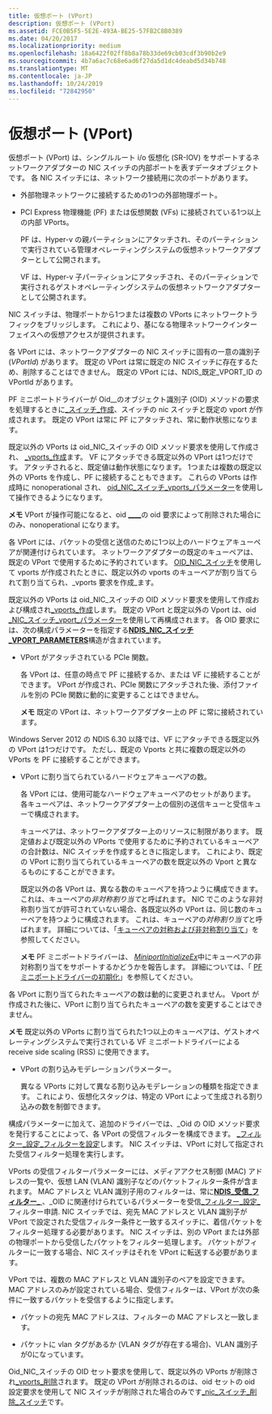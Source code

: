 ```yaml
---
title: 仮想ポート (VPort)
description: 仮想ポート (VPort)
ms.assetid: FCE0B5F5-5E2E-493A-BE25-57FB2C8B0389
ms.date: 04/20/2017
ms.localizationpriority: medium
ms.openlocfilehash: 18a6422f02ff8b8a78b33de69cb03cdf3b90b2e9
ms.sourcegitcommit: 4b7a6ac7c68e6ad6f27da5d1dc4deabd5d34b748
ms.translationtype: MT
ms.contentlocale: ja-JP
ms.lasthandoff: 10/24/2019
ms.locfileid: "72842950"
---
```

# <a name="virtual-ports-vports"></a>仮想ポート (VPort)


仮想ポート (VPort) は、シングルルート i/o 仮想化 (SR-IOV) をサポートするネットワークアダプターの NIC スイッチの内部ポートを表すデータオブジェクトです。 各 NIC スイッチには、ネットワーク接続用に次のポートがあります。

-   外部物理ネットワークに接続するための1つの外部物理ポート。

-   PCI Express 物理機能 (PF) または仮想関数 (VFs) に接続されている1つ以上の内部 VPorts。

    PF は、Hyper-v の親パーティションにアタッチされ、そのパーティションで実行されている管理オペレーティングシステムの仮想ネットワークアダプターとして公開されます。

    VF は、Hyper-v 子パーティションにアタッチされ、そのパーティションで実行されるゲストオペレーティングシステムの仮想ネットワークアダプターとして公開されます。

NIC スイッチは、物理ポートから1つまたは複数の VPorts にネットワークトラフィックをブリッジします。 これにより、基になる物理ネットワークインターフェイスへの仮想アクセスが提供されます。

各 VPort には、ネットワークアダプターの NIC スイッチに固有の一意の識別子 (*VPortId*) があります。 既定の VPort は常に既定の NIC スイッチに存在するため、削除することはできません。 既定の VPort には、NDIS\_既定\_VPORT\_ID の VPortId があります。

PF ミニポートドライバーが Oid\_\_のオブジェクト識別子 (OID) メソッドの要求を処理するときに[\_スイッチ\_作成](https://docs.microsoft.com/windows-hardware/drivers/network/oid-nic-switch-create-switch)、スイッチの nic スイッチと既定の vport が作成されます。 既定の VPort は常に PF にアタッチされ、常に動作状態になります。

既定以外の VPorts は oid\_NIC\_スイッチの OID メソッド要求を使用して作成され、 [\_vports\_作成](https://docs.microsoft.com/windows-hardware/drivers/network/oid-nic-switch-create-vport)ます。 VF にアタッチできる既定以外の VPort は1つだけです。 アタッチされると、既定値は動作状態になります。 1つまたは複数の既定以外の VPorts を作成し、PF に接続することもできます。 これらの VPorts は作成時に nonoperational され、 [oid\_NIC\_スイッチ\_vports\_パラメーター](https://docs.microsoft.com/windows-hardware/drivers/network/oid-nic-switch-vport-parameters)を使用して操作できるようになります。

**メモ** VPort が操作可能になると、oid [\_\_\_\_](https://docs.microsoft.com/windows-hardware/drivers/network/oid-nic-switch-delete-vport)の oid 要求によって削除された場合にのみ、nonoperational になります。



各 VPort には、パケットの受信と送信のために1つ以上のハードウェアキューペアが関連付けられています。 ネットワークアダプターの既定のキューペアは、既定の VPort で使用するために予約されています。 [OID\_NIC\_スイッチ](https://docs.microsoft.com/windows-hardware/drivers/network/oid-nic-switch-create-vport)を使用して vports が作成されたときに、既定以外の vports のキューペアが割り当てられて割り当てられ、\_vports 要求を作成\_ます。

既定以外の VPorts は oid\_NIC\_スイッチの OID メソッド要求を使用して作成および構成され[\_vports\_作成](https://docs.microsoft.com/windows-hardware/drivers/network/oid-nic-switch-create-vport)します。 既定の VPort と既定以外の Vport は、oid [\_NIC\_スイッチ\_vport\_パラメーター](https://docs.microsoft.com/windows-hardware/drivers/network/oid-nic-switch-vport-parameters)を使用して再構成されます。 各 OID 要求には、次の構成パラメーターを指定する[**NDIS\_NIC\_スイッチ\_VPORT\_PARAMETERS**](https://docs.microsoft.com/windows-hardware/drivers/ddi/ntddndis/ns-ntddndis-_ndis_nic_switch_vport_parameters)構造が含まれています。

-   VPort がアタッチされている PCIe 関数。

    各 VPort は、任意の時点で PF に接続するか、または VF に接続することができます。 VPort が作成され、PCIe 関数にアタッチされた後、添付ファイルを別の PCIe 関数に動的に変更することはできません。

    **メモ** 既定の VPort は、ネットワークアダプター上の PF に常に接続されています。




Windows Server 2012 の NDIS 6.30 以降では、VF にアタッチできる既定以外の VPort は1つだけです。 ただし、既定の Vports と共に複数の既定以外の VPorts を PF に接続することができます。


-   VPort に割り当てられているハードウェアキューペアの数。

    各 VPort には、使用可能なハードウェアキューペアのセットがあります。 各キューペアは、ネットワークアダプター上の個別の送信キューと受信キューで構成されます。

    キューペアは、ネットワークアダプター上のリソースに制限があります。 既定値および既定以外の VPorts で使用するために予約されているキューペアの合計数は、NIC スイッチを作成するときに指定します。 これにより、既定の VPort に割り当てられているキューペアの数を既定以外の Vport と異なるものにすることができます。

    既定以外の各 VPort は、異なる数のキューペアを持つように構成できます。 これは、キューペアの*非対称割り当て*と呼ばれます。 NIC でこのような非対称割り当てが許可されていない場合、各既定以外の VPort は、同じ数のキューペアを持つように構成されます。 これは、キューペアの*対称割り当て*と呼ばれます。 詳細については、「[キューペアの対称および非対称割り当て](symmetric-and-asymmetric-assignment-of-queue-pairs.md)」を参照してください。

    **メモ** PF ミニポートドライバーは、 [*MiniportInitializeEx*](https://docs.microsoft.com/windows-hardware/drivers/ddi/ndis/nc-ndis-miniport_initialize)中にキューペアの非対称割り当てをサポートするかどうかを報告します。 詳細については、「 [PF ミニポートドライバーの初期化](initializing-a-pf-miniport-driver.md)」を参照してください。




各 VPort に割り当てられたキューペアの数は動的に変更されません。 Vport が作成された後に、VPort に割り当てられたキューペアの数を変更することはできません。

**メモ** 既定以外の VPorts に割り当てられた1つ以上のキューペアは、ゲストオペレーティングシステムで実行されている VF ミニポートドライバーによる receive side scaling (RSS) に使用できます。




-   VPort の割り込みモデレーションパラメーター。

    異なる VPorts に対して異なる割り込みモデレーションの種類を指定できます。 これにより、仮想化スタックは、特定の VPort によって生成される割り込みの数を制御できます。

構成パラメーターに加えて、追加のドライバーでは、\_Oid の OID メソッド要求を発行することによって、各 VPort の受信フィルターを構成できます。 [\_フィルター\_設定\_フィルターを設定](https://docs.microsoft.com/windows-hardware/drivers/network/oid-receive-filter-set-filter)します。 NIC スイッチは、VPort に対して指定された受信フィルター処理を実行します。

VPorts の受信フィルターパラメーターには、メディアアクセス制御 (MAC) アドレスの一覧や、仮想 LAN (VLAN) 識別子などのパケットフィルター条件が含まれます。 MAC アドレスと VLAN 識別子用のフィルターは、常に[**NDIS\_受信\_フィルター\_** ](https://docs.microsoft.com/windows-hardware/drivers/ddi/ntddndis/ns-ntddndis-_ndis_receive_filter_parameters) 、\_OID に関連付けられているパラメーターを受信[\_フィルター\_設定\_](https://docs.microsoft.com/windows-hardware/drivers/network/oid-receive-filter-set-filter)フィルター申請. NIC スイッチでは、宛先 MAC アドレスと VLAN 識別子が VPort で設定された受信フィルター条件と一致するスイッチに、着信パケットをフィルター処理する必要があります。 NIC スイッチは、別の VPort または外部の物理ポートから受信したパケットをフィルター処理します。 パケットがフィルターに一致する場合、NIC スイッチはそれを VPort に転送する必要があります。

VPort では、複数の MAC アドレスと VLAN 識別子のペアを設定できます。 MAC アドレスのみが設定されている場合、受信フィルターは、VPort が次の条件に一致するパケットを受信するように指定します。

-   パケットの宛先 MAC アドレスは、フィルターの MAC アドレスと一致します。

-   パケットに vlan タグがあるか (VLAN タグが存在する場合)、VLAN 識別子が0になっています。

Oid\_NIC\_スイッチの OID セット要求を使用して、既定以外の VPorts が削除され[\_vports\_削除](https://docs.microsoft.com/windows-hardware/drivers/network/oid-nic-switch-create-vport)されます。 既定の VPort が削除されるのは、oid セットの oid 設定要求を使用して NIC スイッチが削除された場合のみです[\_nic\_スイッチ\_削除\_スイッチ](https://docs.microsoft.com/windows-hardware/drivers/network/oid-nic-switch-delete-switch)です。









